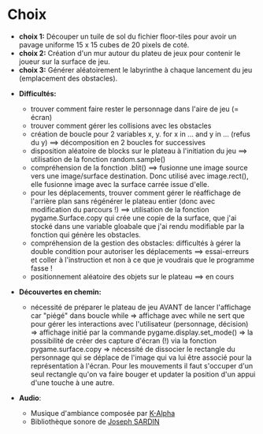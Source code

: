 # Choix

- **choix 1:** Découper un tuile de sol du fichier floor-tiles pour avoir un pavage uniforme 15 x 15 cubes de 20 pixels 
de coté.
- **choix 2:** Création d'un mur autour du plateu de jeux pour contenir le joueur sur la surface de jeu.
- **choix 3:** Générer aléatoirement le labyrinthe à chaque lancement du jeu (emplacement des obstacles). 

* **Difficultés:**
    - trouver comment faire rester le personnage dans l'aire de jeu (= écran)
    - trouver comment gérer les collisions avec les obstacles
    - création de boucle pour 2 variables x, y. for x in ... and y in ... (refus du y)  ==> décomposition en 2 boucles for successives
    - disposition aléatoire de blocks sur le plateau à l'initiation du jeu ==> utilisation de la fonction random.sample()
    - compréhension de la fonction .blit() ==> fusionne une image source vers une image/surface destination. Donc utilisé avec
    image.rect(), elle fusionne image avec la surface carrée issue d'elle.
    - pour les déplacements, trouver comment gérer le réaffichage de l'arrière plan sans régénérer le plateau entier (donc avec modification
    du parcours !)  ==> utilisation de la fonction pygame.Surface.copy qui crée une copie de la surface, que j'ai stocké
    dans une variable gloabale que j'ai rendu modifiable par la fonction qui génère les obstacles.
    - compréhension de la gestion des obstacles: difficultés à gérer la double condition pour autoriser les déplacements
    ==> essai-erreurs et coller à l'instruction et non à ce que je voudrais que le programme fasse !
    - positionnement aléatoire des objets sur le plateau ==> en cours

* **Découvertes en chemin:**
    - nécessité de préparer le plateau de jeu AVANT de lancer l'affichage car "piégé" dans boucle while
    => affichage avec while ne sert que pour gérer les interactions avec l'utilisateur (personnage, décision)
    => affichage initié par la commande pygame.display.set_mode()
    => la possibilité de créer des capture d'écran (!) via la fonction pygame.surface.copy
    => nécessité de dissocier le rectangle du personnage qui se déplace de l'image qui va lui être associé pour la
    représentation à l'écran. Pour les mouvements il faut s'occuper d'un seul rectangle qu'on va faire bouger et updater
    la position d'un appui d'une touche à une autre.

* **Audio**:

    - Musique d'ambiance composée par [K-Alpha](soundcloud.com/k-alpha)
    - Bibliothèque sonore de [Joseph SARDIN](https://lasonotheque.org)